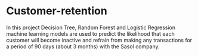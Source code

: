 # Customer-retention
In this project Decision Tree, Random Forest and Logistic Regression machine learning models are used to predict the likelihood that each customer will become inactive and refrain from making any transactions for a period of 90 days (about 3 months) with the Sasol company. 
